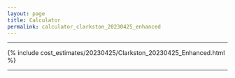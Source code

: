```yaml
---
layout: page
title: Calculator
permalink: calculator_clarkston_20230425_enhanced
---
```


___

{% include cost_estimates/20230425/Clarkston_20230425_Enhanced.html %}

___


